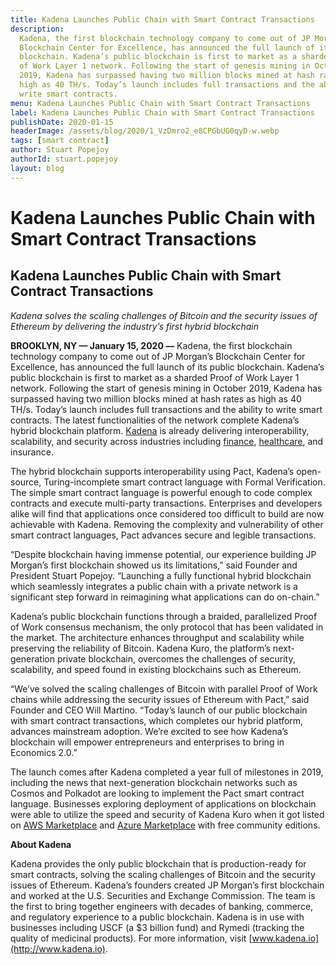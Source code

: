 ```yaml
---
title: Kadena Launches Public Chain with Smart Contract Transactions
description:
  Kadena, the first blockchain technology company to come out of JP Morgan’s
  Blockchain Center for Excellence, has announced the full launch of its public
  blockchain. Kadena’s public blockchain is first to market as a sharded Proof
  of Work Layer 1 network. Following the start of genesis mining in October
  2019, Kadena has surpassed having two million blocks mined at hash rates as
  high as 40 TH/s. Today’s launch includes full transactions and the ability to
  write smart contracts.
menu: Kadena Launches Public Chain with Smart Contract Transactions
label: Kadena Launches Public Chain with Smart Contract Transactions
publishDate: 2020-01-15
headerImage: /assets/blog/2020/1_VzDmro2_e8CPGbUG0qyD-w.webp
tags: [smart contract]
author: Stuart Popejoy
authorId: stuart.popejoy
layout: blog
---
```


# Kadena Launches Public Chain with Smart Contract Transactions

## Kadena Launches Public Chain with Smart Contract Transactions

_Kadena solves the scaling challenges of Bitcoin and the security issues of
Ethereum by delivering the industry’s first hybrid blockchain_

**BROOKLYN, NY — January 15, 2020 —** Kadena, the first blockchain technology
company to come out of JP Morgan’s Blockchain Center for Excellence, has
announced the full launch of its public blockchain. Kadena’s public blockchain
is first to market as a sharded Proof of Work Layer 1 network. Following the
start of genesis mining in October 2019, Kadena has surpassed having two million
blocks mined at hash rates as high as 40 TH/s. Today’s launch includes full
transactions and the ability to write smart contracts. The latest
functionalities of the network complete Kadena’s hybrid blockchain platform.
[Kadena](https://www.kadena.io) is already delivering interoperability,
scalability, and security across industries including
[finance](https://medium.com/kadena-io/uscf-collaborates-with-kadena-on-use-of-blockchain-in-the-investment-space-f8b16f7a38bb),
[healthcare](https://medium.com/kadena-io/kadena-and-rymedi-validate-quality-of-medicinal-products-on-blockchain-244d5fb8d699),
and insurance.

The hybrid blockchain supports interoperability using Pact, Kadena’s
open-source, Turing-incomplete smart contract language with Formal Verification.
The simple smart contract language is powerful enough to code complex contracts
and execute multi-party transactions. Enterprises and developers alike will find
that applications once considered too difficult to build are now achievable with
Kadena. Removing the complexity and vulnerability of other smart contract
languages, Pact advances secure and legible transactions.

“Despite blockchain having immense potential, our experience building JP
Morgan’s first blockchain showed us its limitations,” said Founder and President
Stuart Popejoy. “Launching a fully functional hybrid blockchain which seamlessly
integrates a public chain with a private network is a significant step forward
in reimagining what applications can do on-chain.”

Kadena’s public blockchain functions through a braided, parallelized Proof of
Work consensus mechanism, the only protocol that has been validated in the
market. The architecture enhances throughput and scalability while preserving
the reliability of Bitcoin. Kadena Kuro, the platform’s next-generation private
blockchain, overcomes the challenges of security, scalability, and speed found
in existing blockchains such as Ethereum.

“We’ve solved the scaling challenges of Bitcoin with parallel Proof of Work
chains while addressing the security issues of Ethereum with Pact,” said Founder
and CEO Will Martino. “Today’s launch of our public blockchain with smart
contract transactions, which completes our hybrid platform, advances mainstream
adoption. We’re excited to see how Kadena’s blockchain will empower
entrepreneurs and enterprises to bring in Economics 2.0.”

The launch comes after Kadena completed a year full of milestones in 2019,
including the news that next-generation blockchain networks such as Cosmos and
Polkadot are looking to implement the Pact smart contract language. Businesses
exploring deployment of applications on blockchain were able to utilize the
speed and security of Kadena Kuro when it got listed on
[AWS Marketplace](https://fortune.com/2019/01/23/blockchain-aws-kadena) and
[Azure Marketplace](https://medium.com/kadena-io/kadena-launches-blockchain-as-a-service-baas-on-azure-marketplace-7030ec35f56c)
with free community editions.

**About Kadena**

Kadena provides the only public blockchain that is production-ready for smart
contracts, solving the scaling challenges of Bitcoin and the security issues of
Ethereum. Kadena’s founders created JP Morgan’s first blockchain and worked at
the U.S. Securities and Exchange Commission. The team is the first to bring
together engineers with decades of banking, commerce, and regulatory experience
to a public blockchain. Kadena is in use with businesses including USCF (a $3
billion fund) and Rymedi (tracking the quality of medicinal products). For more
information, visit [www.kadena.io](http://www.kadena.io).
